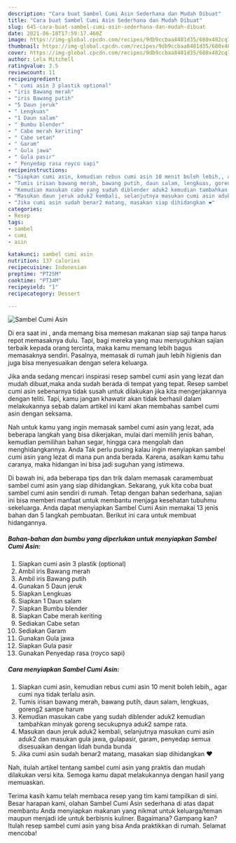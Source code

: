 ```yaml
---
description: "Cara buat Sambel Cumi Asin Sederhana dan Mudah Dibuat"
title: "Cara buat Sambel Cumi Asin Sederhana dan Mudah Dibuat"
slug: 645-cara-buat-sambel-cumi-asin-sederhana-dan-mudah-dibuat
date: 2021-06-18T17:59:17.460Z
image: https://img-global.cpcdn.com/recipes/9db9ccbaa8481d35/680x482cq70/sambel-cumi-asin-foto-resep-utama.jpg
thumbnail: https://img-global.cpcdn.com/recipes/9db9ccbaa8481d35/680x482cq70/sambel-cumi-asin-foto-resep-utama.jpg
cover: https://img-global.cpcdn.com/recipes/9db9ccbaa8481d35/680x482cq70/sambel-cumi-asin-foto-resep-utama.jpg
author: Lela Mitchell
ratingvalue: 3.5
reviewcount: 11
recipeingredient:
- " cumi asin 3 plastik optional"
- "iris Bawang merah"
- "iris Bawang putih"
- "5 Daun jeruk"
- " Lengkuas"
- "1 Daun salam"
- " Bumbu blender"
- " Cabe merah keriting"
- " Cabe setan"
- " Garam"
- " Gula jawa"
- " Gula pasir"
- " Penyedap rasa royco sapi"
recipeinstructions:
- "Siapkan cumi asin, kemudian rebus cumi asin 10 menit boleh lebih,, agar cumi nya tidak terlalu asin."
- "Tumis irisan bawang merah, bawang putih, daun salam, lengkuas, goreng2 sampe harum"
- "Kemudian masukan cabe yang sudah diblender aduk2 kemudian tambahkan minyak goreng secukupnya aduk2 sampe rata."
- "Masukan daun jeruk aduk2 kembali, selanjutnya masukan cumi asin aduk2 dan masukan gula jawa, gulapasir, garam, penyedap semua disesuaikan dengan lidah bunda bunda"
- "Jika cumi asin sudah benar2 matang, masakan siap dihidangkan ❤️"
categories:
- Resep
tags:
- sambel
- cumi
- asin

katakunci: sambel cumi asin 
nutrition: 137 calories
recipecuisine: Indonesian
preptime: "PT25M"
cooktime: "PT34M"
recipeyield: "1"
recipecategory: Dessert

---
```



![Sambel Cumi Asin](https://img-global.cpcdn.com/recipes/9db9ccbaa8481d35/680x482cq70/sambel-cumi-asin-foto-resep-utama.jpg)

Di era  saat ini , anda memang bisa memesan makanan siap saji tanpa harus repot memasaknya dulu. Tapi, bagi mereka yang mau menyuguhkan sajian terbaik kepada orang tercinta, maka kamu memang lebih bagus memasaknya sendiri. Pasalnya, memasak di rumah jauh lebih higienis dan juga bisa menyesuaikan dengan selera keluarga.

Jika anda sedang mencari inspirasi resep sambel cumi asin yang lezat dan mudah dibuat,maka anda sudah berada di tempat yang tepat. Resep sambel cumi asin  sebenarnya tidak susah untuk dilakukan jika kita mengerjakannya dengan teliti. Tapi, kamu jangan khawatir akan tidak berhasil dalam melakukannya 
sebab dalam artikel ini kami akan membahas sambel cumi asin dengan seksama.  



Nah untuk kamu yang ingin memasak sambel cumi asin yang lezat, ada beberapa langkah yang bisa dikerjakan, mulai dari memilih jenis bahan, kemudian pemilihan bahan segar, hingga cara mengolah dan menghidangkannya. Anda Tak perlu pusing kalau ingin menyiapkan sambel cumi asin yang lezat di mana pun anda berada. Karena, asalkan kamu  tahu caranya, maka hidangan ini bisa jadi suguhan yang istimewa.

Di bawah ini, ada beberapa tips dan trik dalam memasak caramembuat sambel cumi asin yang siap dihidangkan. Sekarang, yuk kita coba buat sambel cumi asin sendiri di rumah. Tetap dengan bahan sederhana, sajian ini bisa memberi manfaat untuk membantu menjaga kesehatan tubuhmu sekeluarga. Anda dapat menyiapkan Sambel Cumi Asin memakai 13 jenis bahan dan 5 langkah pembuatan. Berikut ini cara untuk membuat hidangannya.

<!--inarticleads1-->

##### Bahan-bahan dan bumbu yang diperlukan untuk menyiapkan Sambel Cumi Asin:

1. Siapkan  cumi asin 3 plastik (optional)
1. Ambil iris Bawang merah
1. Ambil iris Bawang putih
1. Gunakan 5 Daun jeruk
1. Siapkan  Lengkuas
1. Siapkan 1 Daun salam
1. Siapkan  Bumbu blender
1. Siapkan  Cabe merah keriting
1. Sediakan  Cabe setan
1. Sediakan  Garam
1. Gunakan  Gula jawa
1. Siapkan  Gula pasir
1. Gunakan  Penyedap rasa (royco sapi)




<!--inarticleads2-->

##### Cara menyiapkan Sambel Cumi Asin:

1. Siapkan cumi asin, kemudian rebus cumi asin 10 menit boleh lebih,, agar cumi nya tidak terlalu asin.
1. Tumis irisan bawang merah, bawang putih, daun salam, lengkuas, goreng2 sampe harum
1. Kemudian masukan cabe yang sudah diblender aduk2 kemudian tambahkan minyak goreng secukupnya aduk2 sampe rata.
1. Masukan daun jeruk aduk2 kembali, selanjutnya masukan cumi asin aduk2 dan masukan gula jawa, gulapasir, garam, penyedap semua disesuaikan dengan lidah bunda bunda
1. Jika cumi asin sudah benar2 matang, masakan siap dihidangkan ❤️




Nah, itulah artikel tentang  sambel cumi asin  yang praktis dan mudah dilakukan versi kita. Semoga kamu dapat melakukannya dengan hasil yang memuaskan. 

Terima kasih kamu telah membaca resep yang tim kami tampilkan di sini. Besar harapan kami, olahan  Sambel Cumi Asin sederhana di atas dapat membantu Anda menyiapkan makanan yang nikmat untuk keluarga/teman maupun menjadi ide untuk berbisnis kuliner. Bagaimana? Gampang kan? Itulah resep sambel cumi asin yang bisa Anda praktikkan di rumah. Selamat mencoba!

